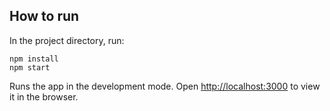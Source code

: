 ## How to run

In the project directory, run:

```
npm install
npm start
```

Runs the app in the development mode.
Open [http://localhost:3000](http://localhost:3000) to view it in the browser.

